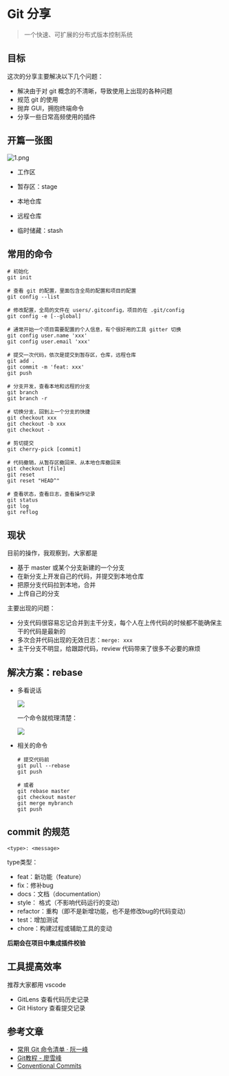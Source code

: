 # Git 分享

> 一个快速、可扩展的分布式版本控制系统



## 目标

这次的分享主要解决以下几个问题：

- 解决由于对 git 概念的不清晰，导致使用上出现的各种问题
- 规范 git 的使用
- 抛弃 GUI，拥抱终端命令
- 分享一些日常高频使用的插件



## 开篇一张图

![1.png](http://www.ruanyifeng.com/blogimg/asset/2015/bg2015120901.png)

- 工作区

- 暂存区：stage

- 本地仓库

- 远程仓库

- 临时储藏：stash

  

## 常用的命令

```shell
# 初始化
git init

# 查看 git 的配置，里面包含全局的配置和项目的配置
git config --list

# 修改配置，全局的文件在 users/.gitconfig，项目的在 .git/config
git config -e [--global]

# 通常开始一个项目需要配置的个人信息，有个很好用的工具 gitter 切换
git config user.name 'xxx'
git config user.email 'xxx'

# 提交一次代码，依次是提交到暂存区，仓库，远程仓库
git add .
git commit -m 'feat: xxx'
git push

# 分支开发，查看本地和远程的分支
git branch
git branch -r

# 切换分支，回到上一个分支的快捷
git checkout xxx
git checkout -b xxx
git checkout -

# 剪切提交
git cherry-pick [commit]

# 代码撤销，从暂存区撤回来、从本地仓库撤回来
git checkout [file]
git reset
git reset "HEAD^"

# 查看状态，查看日志，查看操作记录
git status
git log
git reflog
```



## 现状

目前的操作，我观察到，大家都是

- 基于 master 或某个分支新建的一个分支
- 在新分支上开发自己的代码，并提交到本地仓库
- 把原分支代码拉到本地，合并
- 上传自己的分支



主要出现的问题：

- 分支代码很容易忘记合并到主干分支，每个人在上传代码的时候都不能确保主干的代码是最新的
- 多次合并代码出现的无效日志：```merge: xxx```
- 主干分支不明显，给跟踪代码，review 代码带来了很多不必要的麻烦



## 解决方案：rebase

- 多看说话

  ![](https://backlog.com/git-tutorial/cn/img/post/stepup/capture_stepup2_8_1_1.png)

  

  一个命令就梳理清楚：

  ![](https://backlog.com/git-tutorial/cn/img/post/stepup/capture_stepup2_8_1.png)

  

- 相关的命令

  ```shell
  # 提交代码前
  git pull --rebase
  git push
  
  # 或者
  git rebase master
  git checkout master
  git merge mybranch
  git push
  ```



## commit 的规范

```shell
<type>: <message>
```

type类型：

- feat：新功能（feature）
- fix：修补bug
- docs：文档（documentation）
- style： 格式（不影响代码运行的变动）
- refactor：重构（即不是新增功能，也不是修改bug的代码变动）
- test：增加测试
- chore：构建过程或辅助工具的变动



**后期会在项目中集成插件校验**



## 工具提高效率

推荐大家都用 vscode

- GitLens 查看代码历史记录
- Git History 查看提交记录



## 参考文章

- [常用 Git 命令清单 · 阮一峰]([http://www.ruanyifeng.com/blog/2015/12/git-cheat-sheet.html](http://www.ruanyifeng.com/blog/2015/12/git-cheat-sheet.html))
- [Git教程 - 廖雪峰](https://www.liaoxuefeng.com/wiki/896043488029600)
- [Conventional Commits](https://www.conventionalcommits.org/en/v1.0.0-beta.4/)

